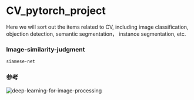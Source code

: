 # CV_pytorch_project
Here we will sort out the items related to CV, including image classification, objection detection, semantic segmentation， instance segmentation, etc.

### Image-similarity-judgment
    siamese-net





### 参考
![deep-learning-for-image-processing](https://github.com/WZMIAOMIAO/deep-learning-for-image-processing)
